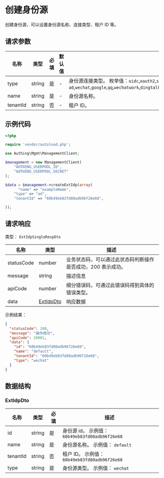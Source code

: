 # 创建身份源

<!--
  警告⚠️：
  不要直接修改该文档，
  https://github.com/Authing/authing-docs-factory
  使用该项目进行生成
-->

<LastUpdated />

创建身份源，可以设置身份源名称、连接类型、租户 ID 等。

## 请求参数

| 名称     | 类型   | 必填 | 默认值 | 描述                                                                                                                                                                                                                                                                           | 示例值                     |
| -------- | ------ | ---- | ------ | ------------------------------------------------------------------------------------------------------------------------------------------------------------------------------------------------------------------------------------------------------------------------------ | -------------------------- |
| type     | string | 是   | -      | 身份源连接类型。 枚举值：`oidc`,`oauth2`,`saml`,`ldap`,`ad`,`cas`,`azure-ad`,`wechat`,`google`,`qq`,`wechatwork`,`dingtalk`,`weibo`,`github`,`alipay`,`apple`,`baidu`,`lark`,`gitlab`,`twitter`,`facebook`,`slack`,`linkedin`,`yidun`,`qingcloud`,`gitee`,`instagram`,`welink` | `ad`                       |
| name     | string | 是   | -      | 身份源名称。                                                                                                                                                                                                                                                                   | `exampleName`              |
| tenantId | string | 否   | -      | 租户 ID。                                                                                                                                                                                                                                                                      | `60b49eb83fd80adb96f26e68` |

## 示例代码

```php
<?php

require 'vendor/autoload.php';

use Authing\Mgmt\ManagementClient;

$management = new ManagementClient(
    "AUTHING_USERPOOL_ID",
    "AUTHING_USERPOOL_SECRET"
);

$data = $management->createExtIdp(array(
      "name" => "exampleName",
    "type" => "ad",
    "tenantId" => "60b49eb83fd80adb96f26e68",

));
```

## 请求响应

类型： `ExtIdpSingleRespDto`

| 名称       | 类型                               | 描述                                                         |
| ---------- | ---------------------------------- | ------------------------------------------------------------ |
| statusCode | number                             | 业务状态码，可以通过此状态码判断操作是否成功，200 表示成功。 |
| message    | string                             | 描述信息                                                     |
| apiCode    | number                             | 细分错误码，可通过此错误码得到具体的错误类型。               |
| data       | <a href="#ExtIdpDto">ExtIdpDto</a> | 响应数据                                                     |

示例结果：

```json
{
  "statusCode": 200,
  "message": "操作成功",
  "apiCode": 20001,
  "data": {
    "id": "60b49eb83fd80adb96f26e68",
    "name": "default",
    "tenantId": "60b49eb83fd80adb96f26e68",
    "type": "wechat"
  }
}
```

## 数据结构

### <a id="ExtIdpDto"></a> ExtIdpDto

| 名称     | 类型   | 必填 | 描述                                            |
| -------- | ------ | ---- | ----------------------------------------------- |
| id       | string | 是   | 身份源 id。 示例值： `60b49eb83fd80adb96f26e68` |
| name     | string | 是   | 身份源名称。 示例值： `default`                 |
| tenantId | string | 否   | 租户 ID。 示例值： `60b49eb83fd80adb96f26e68`   |
| type     | string | 是   | 身份源类型。 示例值： `wechat`                  |

